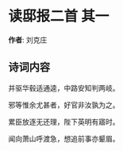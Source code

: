 # 读邸报二首  其一

**作者**: 刘克庄

## 诗词内容

并驱华毂适通逵，中路安知判两岐。

邪等惟余尤甚者，好官非汝孰为之。

累臣放逐无还理，陛下英明有寤时。

闻向萧山呼渡急，想追前事亦颦眉。

